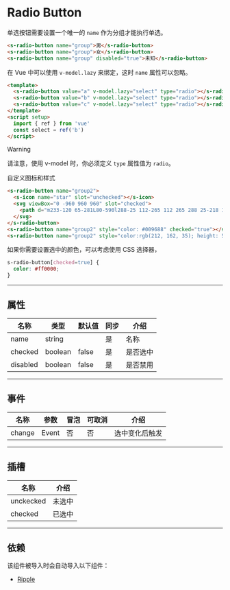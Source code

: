 # Radio Button

单选按钮需要设置一个唯一的 `name` 作为分组才能执行单选。

```html preview
<s-radio-button name="group">男</s-radio-button>
<s-radio-button name="group">女</s-radio-button>
<s-radio-button name="group" disabled="true">未知</s-radio-button>
```

在 Vue 中可以使用 `v-model.lazy` 来绑定，这时 `name` 属性可以忽略。

```html
<template>
  <s-radio-button value="a" v-model.lazy="select" type="radio"></s-radio-button>
  <s-radio-button value="b" v-model.lazy="select" type="radio"></s-radio-button>
  <s-radio-button value="c" v-model.lazy="select" type="radio"></s-radio-button>
</template>
<script setup>
  import { ref } from 'vue'
  const select = ref('b')
</script>
```

> [!WARNING]
> 请注意，使用 v-model 时，你必须定义 `type` 属性值为 `radio`。


自定义图标和样式

```html preview
<s-radio-button name="group2">
  <s-icon name="star" slot="unchecked"></s-icon>
  <svg viewBox="0 -960 960 960" slot="checked">
    <path d="m233-120 65-281L80-590l288-25 112-265 112 265 288 25-218 189 65 281-247-149-247 149Z"></path>
  </svg>
</s-radio-button>
<s-radio-button name="group2" style="color: #009688" checked="true"></s-radio-button>
<s-radio-button name="group2" style="color:rgb(212, 162, 35); height: 56px" checked="true"></s-radio-button>
```

如果你需要设置选中的颜色，可以考虑使用 CSS 选择器，

```css
s-radio-button[checked=true] {
  color: #ff0000;
}
```

---

## 属性

| 名称     | 类型     | 默认值 | 同步 | 介绍     |
| -------- | ------- | ------ | --- | ------- |
| name     | string  |        | 是  | 名称     |
| checked  | boolean | false  | 是  | 是否选中 |
| disabled | boolean | false  | 是  | 是否禁用 |

---

## 事件

| 名称   | 参数   | 冒泡 | 可取消 | 介绍          |
| ------ |------ |------|------ |-------------- |
| change | Event | 否   | 否     | 选中变化后触发 |

---

## 插槽

| 名称      | 介绍    |
| --------- | ------ |
| unckecked | 未选中 |
| checked   | 已选中 |

---

## 依赖

该组件被导入时会自动导入以下组件：

- [Ripple](./ripple)